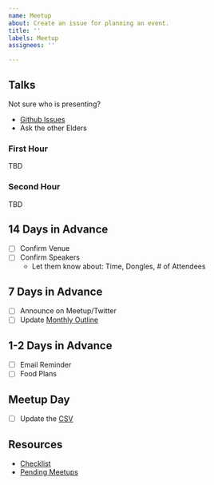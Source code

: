 ```yaml
---
name: Meetup
about: Create an issue for planning an event.
title: ''
labels: Meetup
assignees: ''

---
```


## Talks

Not sure who is presenting?

* [Github Issues](https://github.com/peidevs/Event_Resources/issues?utf8=%E2%9C%93&q=is%3Aissue+is%3Aopen+label%3A%22Talk+Idea%22+)
* Ask the other Elders

<!--Event Ideas

Presentation
- [ ] Speaker:
- [ ] Title:
- [ ] Description
- [ ] Intro/Bio

Lightning Talks
- [ ] Whiteboard & Markers
- [ ] Signup Sheet

Socializing
- [ ] Stickers / Markers for Names

-->

### First Hour

TBD

### Second Hour

TBD

## 14 Days in Advance

- [ ] Confirm Venue
- [ ] Confirm Speakers
  - Let them know about: Time, Dongles, # of Attendees

## 7 Days in Advance

- [ ] Announce on Meetup/Twitter
- [ ] Update [Monthly Outline](https://github.com/peidevs/Event_Resources/blob/master/MeetUps.md)

## 1-2 Days in Advance

- [ ] Email Reminder
- [ ] Food Plans

## Meetup Day

- [ ] Update the [CSV](https://github.com/peidevs/Event_Resources/blob/master/MeetUps.csv)

## Resources

* [Checklist](https://github.com/peidevs/Event_Resources/blob/master/Checklist.md)
* [Pending Meetups](https://github.com/peidevs/Event_Resources/blob/master/PendingMeetUps.md)
